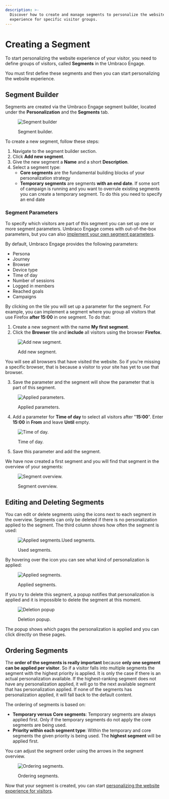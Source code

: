 ```yaml
---
description: >-
  Discover how to create and manage segments to personalize the website
  experience for specific visitor groups.
---
```


# Creating a Segment

To start personalizing the website experience of your visitor, you need to define groups of visitors, called **Segments** in the Umbraco Engage.

You must first define these segments and then you can start personalizing the website experience.

## Segment Builder

Segments are created via the Umbraco Engage segment builder, located under the **Personalization** and the **Segments** tab.

<figure><img src="../../.gitbook/assets/Personalization-segments-v16.png" alt="Segment builder"><figcaption><p>Segment builder.</p></figcaption></figure>

To create a new segment, follow these steps:

1. Navigate to the segment builder section.
2. Click **Add new segment**.
3. Give the new segment a **Name** and a short **Description**.
4. Select a segment type:
   * **Core segments** are the fundamental building blocks of your personalization strategy
   * **Temporary segments** are segments **with an end date**. If some sort of campaign is running and you want to overrule existing segments you can create a temporary segment. To do this you need to specify an end date

### Segment Parameters

To specify which visitors are part of this segment you can set up one or more segment parameters. Umbraco Engage comes with out-of-the-box parameters, but you can also [implement your own segment parameters](../../developers/personalization/implement-your-own-segment-parameters.md).

By default, Umbraco Engage provides the following parameters:

* Persona
* Journey
* Browser
* Device type
* Time of day
* Number of sessions
* Logged in members
* Reached goals
* Campaigns

By clicking on the tile you will set up a parameter for the segment. For example, you can implement a segment where you group all visitors that use Firefox **after 15:00** in one segment. To do that:

1. Create a new segment with the name **My first segment**.
2. Click the **Browser** tile and **include** all visitors using the browser **Firefox**.

<figure><img src="../../.gitbook/assets/Personalization-add-new-segment-browser-v16.png" alt="Add new segment."><figcaption><p>Add new segment.</p></figcaption></figure>

You will see all browsers that have visited the website. So if you're missing a specific browser, that is because a visitor to your site has yet to use that browser.

3. Save the parameter and the segment will show the parameter that is part of this segment.

<div align="left"><figure><img src="../../.gitbook/assets/personalization-segments-applied-parameters-v16.png" alt="Applied parameters."><figcaption><p>Applied parameters.</p></figcaption></figure></div>

4. Add a parameter for **Time of day** to select all visitors after "**15:00**". Enter **15:00** in **From** and leave **Until** empty.

<figure><img src="../../.gitbook/assets/Personalization-add-new-segment-time-v16.png" alt="Time of day."><figcaption><p>Time of day.</p></figcaption></figure>

5. Save this parameter and add the segment.

We have now created a first segment and you will find that segment in the overview of your segments:

<figure><img src="../../.gitbook/assets/personalization-segment-overview-v16.png" alt="Segment overview."><figcaption><p>Segment overview.</p></figcaption></figure>

## Editing and Deleting Segments

You can edit or delete segments using the icons next to each segment in the overview. Segments can only be deleted if there is no personalization applied to the segment. The third column shows how often the segment is used:

<figure><img src="../../.gitbook/assets/image (2) (3).png" alt="Applied segments.Used segments."><figcaption><p>Used segments.</p></figcaption></figure>

By hovering over the icon you can see what kind of personalization is applied:

<figure><img src="../../.gitbook/assets/image (3) (3).png" alt="Applied segments."><figcaption><p>Applied segments.</p></figcaption></figure>

If you try to delete this segment, a popup notifies that personalization is applied and it is impossible to delete the segment at this moment.

<div align="left"><figure><img src="../../.gitbook/assets/image (4) (3).png" alt="Deletion popup"><figcaption><p>Deletion popup.</p></figcaption></figure></div>

The popup shows which pages the personalization is applied and you can click directly on these pages.

## Ordering Segments

The **order of the segments is really important** because **only one segment can be applied per visitor**. So if a visitor falls into multiple segments the segment with the highest priority is applied. It is only the case if there is an actual personalization available. If the highest-ranking segment does not have any personalization applied, it will go to the next available segment that has personalization applied. If none of the segments has personalization applied, it will fall back to the default content.

The ordering of segments is based on:

* **Temporary versus Core segments**: Temporary segments are always applied first. Only if the temporary segments do not apply the core segments are being used.
* **Priority within each segment type**: Within the temporary and core segments the given priority is being used. The **highest segment** will be applied first.

You can adjust the segment order using the arrows in the segment overview.

<figure><img src="../../.gitbook/assets/image (5) (3).png" alt="Ordering segments."><figcaption><p>Ordering segments.</p></figcaption></figure>

Now that your segment is created, you can start [personalizing the website experience for visitors](setting-up-personalization.md).
